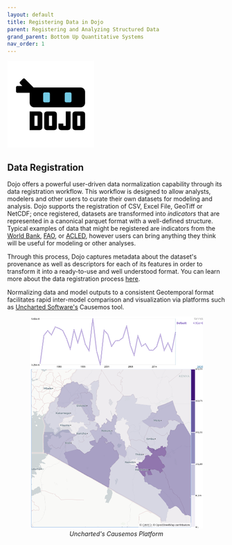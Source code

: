 ```yaml
---
layout: default
title: Registering Data in Dojo
parent: Registering and Analyzing Structured Data
grand_parent: Bottom Up Quantitative Systems
nav_order: 1
---
```


<a href="https://github.com/dojo-modeling/dojo">
    <img src="../../images/dojo/Dojo_Logo_profile.png" width="200px"/> 
</a>

## Data Registration

 Dojo offers a powerful user-driven data normalization capability through its data registration workflow. This workflow is designed to allow analysts, modelers and other users to curate their own datasets for modeling and analysis. Dojo supports the registration of CSV, Excel File, GeoTiff or NetCDF; once registered, datasets are transformed into _indicators_ that are represented in a canonical parquet format with a well-defined structure. Typical examples of data that might be registered are indicators from the [World Bank](https://data.worldbank.org/), [FAO](http://www.fao.org/statistics/en/), or [ACLED](https://acleddata.com/), however users can bring anything they think will be useful for modeling or other analyses. 

Through this process, Dojo captures metadata about the dataset's provenance as well as descriptors for each of its features in order to transform it into a ready-to-use and well understood format. You can learn more about the data registration process [here](https://www.dojo-modeling.com/data-registration.html).

Normalizing data and model outputs to a consistent Geotemporal format facilitates rapid inter-model comparison and visualization via platforms such as [Uncharted Software's](https://uncharted.software/) Causemos tool.

<p align="center">
    <img src="../../images/dojo/causemos_viz.png" width="400" title="Causemos Modeling Platform"/> 
    <br/>
    <i>Uncharted's Causemos Platform</i>
</p>